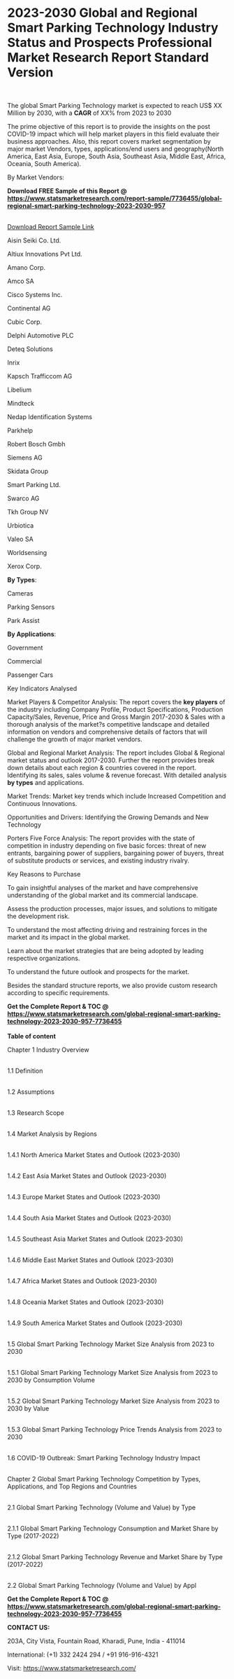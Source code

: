 <h1>2023-2030 Global and Regional Smart Parking Technology Industry Status and Prospects Professional Market Research Report Standard Version</h1><br/><p>The global Smart Parking Technology market is expected to reach US$ XX Million by 2030, with a <strong>CAGR</strong> of XX% from 2023 to 2030</p><p>The prime objective of this report is to provide the insights on the post COVID-19 impact which will help market players in this field evaluate their business approaches. Also, this report covers market segmentation by major market Vendors, types, applications/end users and geography(North America, East Asia, Europe, South Asia, Southeast Asia, Middle East, Africa, Oceania, South America).</p><p>By Market Vendors:</p><div><b>Download FREE Sample of this Report @ <a href="https://www.statsmarketresearch.com/download-free-sample/7736455/global-regional-smart-parking-technology-2023-2030-957">https://www.statsmarketresearch.com/report-sample/7736455/global-regional-smart-parking-technology-2023-2030-957</a></b></div><br><p><a href="https://www.statsmarketresearch.com/download-free-sample/7736455/global-regional-smart-parking-technology-2023-2030-957">Download Report Sample Link</a></p><p>Aisin Seiki Co. Ltd.</p><p>Altiux Innovations Pvt Ltd.</p><p>Amano Corp.</p><p>Amco SA</p><p>Cisco Systems Inc.</p><p>Continental AG</p><p>Cubic Corp.</p><p>Delphi Automotive PLC</p><p>Deteq Solutions</p><p>Inrix</p><p>Kapsch Trafficcom AG</p><p>Libelium</p><p>Mindteck</p><p>Nedap Identification Systems</p><p>Parkhelp</p><p>Robert Bosch Gmbh</p><p>Siemens AG</p><p>Skidata Group</p><p>Smart Parking Ltd.</p><p>Swarco AG</p><p>Tkh Group NV</p><p>Urbiotica</p><p>Valeo SA</p><p>Worldsensing</p><p>Xerox Corp.</p><p><strong>By Types</strong>:</p><p>Cameras</p><p>Parking Sensors</p><p>Park Assist</p><p><strong><strong>By Applications</strong></strong>:</p><p>Government</p><p>Commercial</p><p>Passenger Cars</p><p>Key Indicators Analysed</p><p>Market Players & Competitor Analysis: The report covers the <strong>key players</strong> of the industry including Company Profile, Product Specifications, Production Capacity/Sales, Revenue, Price and Gross Margin 2017-2030 & Sales with a thorough analysis of the market?s competitive landscape and detailed information on vendors and comprehensive details of factors that will challenge the growth of major market vendors.</p><p>Global and Regional Market Analysis: The report includes Global & Regional market status and outlook 2017-2030. Further the report provides break down details about each region & countries covered in the report. Identifying its sales, sales volume & revenue forecast. With detailed analysis <strong>by types</strong> and applications.</p><p>Market Trends: Market key trends which include Increased Competition and Continuous Innovations.</p><p>Opportunities and Drivers: Identifying the Growing Demands and New Technology</p><p>Porters Five Force Analysis: The report provides with the state of competition in industry depending on five basic forces: threat of new entrants, bargaining power of suppliers, bargaining power of buyers, threat of substitute products or services, and existing industry rivalry.</p><p>Key Reasons to Purchase</p><p>To gain insightful analyses of the market and have comprehensive understanding of the global market and its commercial landscape.</p><p>Assess the production processes, major issues, and solutions to mitigate the development risk.</p><p>To understand the most affecting driving and restraining forces in the market and its impact in the global market.</p><p>Learn about the market strategies that are being adopted by leading respective organizations.</p><p>To understand the future outlook and prospects for the market.</p><p>Besides the standard structure reports, we also provide custom research according to specific requirements.</p><div><b>Get the Complete Report & TOC @ <a href="https://www.statsmarketresearch.com/global-regional-smart-parking-technology-2023-2030-957-7736455">https://www.statsmarketresearch.com/global-regional-smart-parking-technology-2023-2030-957-7736455</a></b></div><br><b>Table of content</b><p>Chapter 1 Industry Overview<br />
 
 <br>1.1 Definition<br />
 
 <br>1.2 Assumptions<br />
 
 <br>1.3 Research Scope<br />
 
 <br>1.4 Market Analysis by Regions<br />
 
 <br>1.4.1 North America Market States and Outlook (2023-2030)<br />
 
 <br>1.4.2 East Asia Market States and Outlook (2023-2030)<br />
 
 <br>1.4.3 Europe Market States and Outlook (2023-2030)<br />
 
 <br>1.4.4 South Asia Market States and Outlook (2023-2030)<br />
 
 <br>1.4.5 Southeast Asia Market States and Outlook (2023-2030)<br />
 
 <br>1.4.6 Middle East Market States and Outlook (2023-2030)<br />
 
 <br>1.4.7 Africa Market States and Outlook (2023-2030)<br />
 
 <br>1.4.8 Oceania Market States and Outlook (2023-2030)<br />
 
 <br>1.4.9 South America Market States and Outlook (2023-2030)<br />
 
 <br>1.5 Global Smart Parking Technology Market Size Analysis from 2023 to 2030<br />
 
 <br>1.5.1 Global Smart Parking Technology Market Size Analysis from 2023 to 2030 by Consumption Volume<br />
 
 <br>1.5.2 Global Smart Parking Technology Market Size Analysis from 2023 to 2030 by Value<br />
 
 <br>1.5.3 Global Smart Parking Technology Price Trends Analysis from 2023 to 2030<br />
 
 <br>1.6 COVID-19 Outbreak: Smart Parking Technology Industry Impact<br />
 
 <br>Chapter 2 Global Smart Parking Technology Competition by Types, Applications, and Top Regions and Countries<br />
 
 <br>2.1 Global Smart Parking Technology (Volume and Value) by Type<br />
 
 <br>2.1.1 Global Smart Parking Technology Consumption and Market Share by Type (2017-2022)<br />
 
 <br>2.1.2 Global Smart Parking Technology Revenue and Market Share by Type (2017-2022)<br />
 
 <br>2.2 Global Smart Parking Technology (Volume and Value) by Appl<br><div><b>Get the Complete Report & TOC @ <a href="https://www.statsmarketresearch.com/global-regional-smart-parking-technology-2023-2030-957-7736455">https://www.statsmarketresearch.com/global-regional-smart-parking-technology-2023-2030-957-7736455</a></b></div></p>
 
 <b>CONTACT US:</b><br>
 
 203A, City Vista, Fountain Road, Kharadi, Pune, India - 411014 <br>
 
 International: (+1) 332 2424 294 / +91 916-916-4321<br>
 
 Visit: <a href="https://www.statsmarketresearch.com/">https://www.statsmarketresearch.com/</a>
 
 <br>